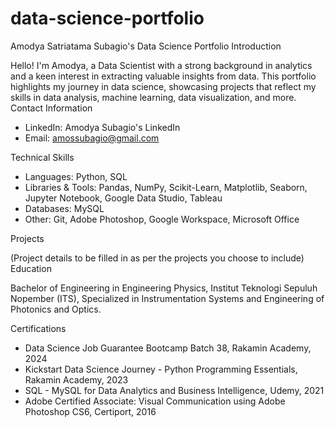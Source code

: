 # data-science-portfolio

Amodya Satriatama Subagio's Data Science Portfolio
Introduction

Hello! I'm Amodya, a Data Scientist with a strong background in analytics and a keen interest in extracting valuable insights from data. This portfolio highlights my journey in data science, showcasing projects that reflect my skills in data analysis, machine learning, data visualization, and more.
Contact Information

 - LinkedIn: Amodya Subagio's LinkedIn
 - Email: amossubagio@gmail.com

Technical Skills

  - Languages: Python, SQL
  - Libraries & Tools: Pandas, NumPy, Scikit-Learn, Matplotlib, Seaborn, Jupyter Notebook, Google Data Studio, Tableau
  - Databases: MySQL
   - Other: Git, Adobe Photoshop, Google Workspace, Microsoft Office

Projects

(Project details to be filled in as per the projects you choose to include)
Education

Bachelor of Engineering in Engineering Physics, Institut Teknologi Sepuluh Nopember (ITS), Specialized in Instrumentation Systems and Engineering of Photonics and Optics.

Certifications

  - Data Science Job Guarantee Bootcamp Batch 38, Rakamin Academy, 2024
  - Kickstart Data Science Journey - Python Programming Essentials, Rakamin Academy, 2023
  - SQL - MySQL for Data Analytics and Business Intelligence, Udemy, 2021
  - Adobe Certified Associate: Visual Communication using Adobe Photoshop CS6, Certiport, 2016
